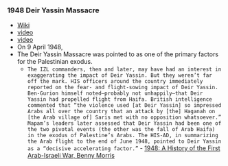 ### 1948 Deir Yassin Massacre
- [Wiki](https://en.wikipedia.org/wiki/Deir_Yassin_massacre)
- [video](https://www.youtube.com/watch?v=Jsm5AUE0UDs)
- [video](https://www.youtube.com/watch?v=U1kGAKUjjpw)
- On 9 April 1948,
- The Deir Yassin Massacre was pointed to as one of the primary factors for the Palestinian exodus.
    - `The IZL commanders, then and later, may have had an interest in exaggerating the impact of Deir Yassin. But they weren’t far off the mark. HIS officers around the country immediately reported on the fear- and flight-sowing impact of Deir Yassin. Ben-Gurion himself noted—probably not unhappily—that Deir Yassin had propelled flight from Haifa. British intelligence commented that “the violence used [at Deir Yassin] so impressed Arabs all over the country that an attack by [the] Haganah on [the Arab village of] Saris met with no opposition whatsoever.” Mapam’s leaders later assessed that Deir Yassin had been one of the two pivotal events (the other was the fall of Arab Haifa) in the exodus of Palestine’s Arabs. The HIS-AD, in summarizing the Arab flight to the end of June 1948, pointed to Deir Yassin as a “decisive accelerating factor.”`  - [1948: A History of the First Arab-Israeli War, Benny Morris](https://cloudflare-ipfs.com/ipfs/bafykbzaceboh6eehlb6m6qeyfzcadyiri4vhj3syboxaidhido32jriuuaj3c?filename=Benny%20Morris%20-%201948_%20A%20History%20of%20the%20First%20Arab-Israeli%20War-Yale%20University%20Press%20%282008%29.pdf)